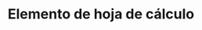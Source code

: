 ﻿---
title: Elemento de hoja de cálculo
second_title: Aspose.Cells Cloud Documen
type: docs
url: /es/spreadsheet-elements/
keywords: Learn how to work with spreadsheet elements on Aspose Cells Cloud file
description: Aprenda a trabajar con elementos de hoja de cálculo en el archivo en la nube Aspose Cells. El SDK es compatible con varios lenguajes de desarrollo, como Android, C#, Go, Java, NodeJS, Perl, PHP, Python, Ruby y Swift.
weight: 100
kwords: Excel, Office Nube, REST API, Hoja de cálculo, PDF, CSV, Json, Markdown, Archivos y almacenamiento
---

